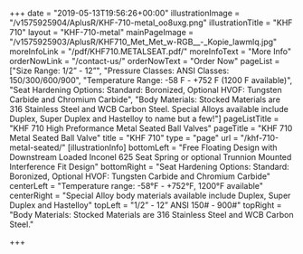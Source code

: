 +++
date = "2019-05-13T19:56:26+00:00"
illustrationImage = "/v1575925904/AplusR/KHF-710-metal_oo8uxg.png"
illustrationTitle = "KHF 710"
layout = "KHF-710-metal"
mainPageImage = "/v1575925903/AplusR/KHF710_Met_Met_w-RGB__-_Kopie_lawmlq.jpg"
moreInfoLink = "/pdf/KHF710.METALSEAT.pdf/"
moreInfoText = "More Info"
orderNowLink = "/contact-us/"
orderNowText = "Order Now"
pageList = ["Size Range: 1/2” - 12”", "Pressure Classes: ANSI Classes: 150/300/600/900", "Temperature Range: -58 F - +752 F (1200 F available)", "Seat Hardening Options: Standard: Boronized, Optional HVOF: Tungsten Carbide and Chromium Carbide", "Body Materials: Stocked Materials are 316 Stainless Steel and WCB Carbon Steel. Special Alloys available include Duplex, Super Duplex and Hastelloy to name but a few!"]
pageListTitle = "KHF 710 High Preformance Metal Seated Ball Valves"
pageTitle = "KHF 710 Metal Seated Ball Valve"
title = "KHF 710"
type = "page"
url = "/khf-710-metal-seated/"
[illustrationInfo]
bottomLeft = "Free Floating Design with Downstream Loaded Inconel 625 Seat Spring or optional Trunnion Mounted Interference Fit Design"
bottomRight = "Seat Hardening Options: Standard: Boronized, Optional HVOF: Tungsten Carbide and Chromium Carbide"
centerLeft = "Temperature range: -58°F - +752°F,  1200°F available"
centerRight = "Special Alloy body materials available include Duplex, Super Duplex and Hastelloy"
topLeft = "1/2” - 12” ANSI 150# - 900#"
topRight = "Body Materials: Stocked Materials are 316 Stainless Steel and WCB Carbon Steel."

+++

